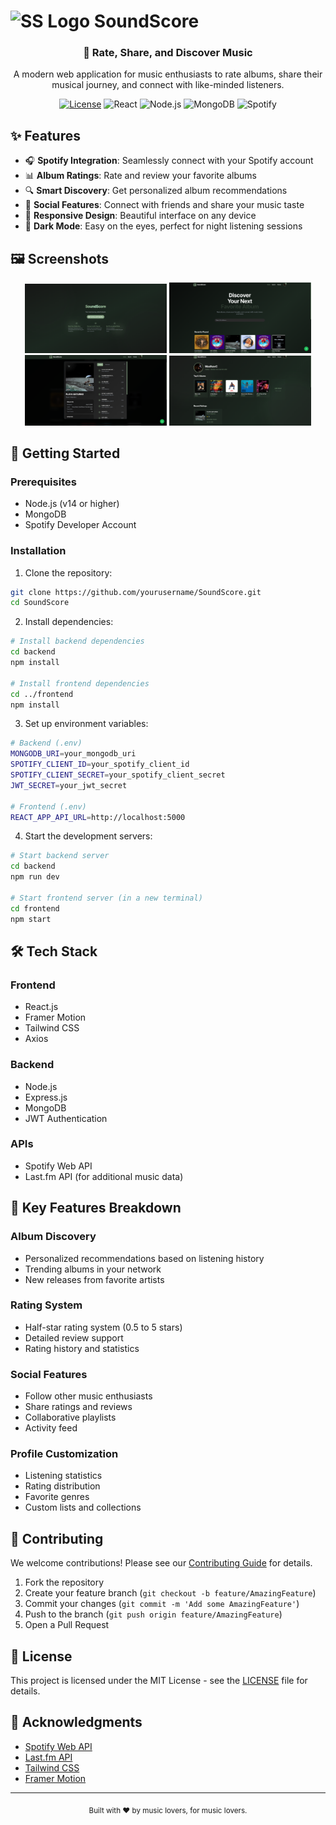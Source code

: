 # <img src="frontend/public/ss-logo.png" width="30" alt="SS Logo"> SoundScore

<div align="center">
  <h3>🎵 Rate, Share, and Discover Music</h3>
  <p>A modern web application for music enthusiasts to rate albums, share their musical journey, and connect with like-minded listeners.</p>

  [![License](https://img.shields.io/badge/license-MIT-blue.svg)](LICENSE)
  ![React](https://img.shields.io/badge/React-20232A?style=flat&logo=react&logoColor=61DAFB)
  ![Node.js](https://img.shields.io/badge/Node.js-43853D?style=flat&logo=node.js&logoColor=white)
  ![MongoDB](https://img.shields.io/badge/MongoDB-4EA94B?style=flat&logo=mongodb&logoColor=white)
  ![Spotify](https://img.shields.io/badge/Spotify-1ED760?style=flat&logo=spotify&logoColor=white)
</div>

## ✨ Features

- 🎧 **Spotify Integration**: Seamlessly connect with your Spotify account
- 📊 **Album Ratings**: Rate and review your favorite albums
- 🔍 **Smart Discovery**: Get personalized album recommendations
- 👥 **Social Features**: Connect with friends and share your music taste
- 📱 **Responsive Design**: Beautiful interface on any device
- 🌙 **Dark Mode**: Easy on the eyes, perfect for night listening sessions

## 🖼️ Screenshots

<div align="center">
  <img src="docs/screenshots/landing.png" width="45%" alt="Landing Page">
  <img src="docs/screenshots/dashboard.png" width="45%" alt="Dashboard">
</div>

<div align="center">
  <img src="docs/screenshots/album-view.png" width="45%" alt="Album View">
  <img src="docs/screenshots/profile.png" width="45%" alt="Profile Page">
</div>

## 🚀 Getting Started

### Prerequisites

- Node.js (v14 or higher)
- MongoDB
- Spotify Developer Account

### Installation

1. Clone the repository:
```bash
git clone https://github.com/yourusername/SoundScore.git
cd SoundScore
```

2. Install dependencies:
```bash
# Install backend dependencies
cd backend
npm install

# Install frontend dependencies
cd ../frontend
npm install
```

3. Set up environment variables:
```bash
# Backend (.env)
MONGODB_URI=your_mongodb_uri
SPOTIFY_CLIENT_ID=your_spotify_client_id
SPOTIFY_CLIENT_SECRET=your_spotify_client_secret
JWT_SECRET=your_jwt_secret

# Frontend (.env)
REACT_APP_API_URL=http://localhost:5000
```

4. Start the development servers:
```bash
# Start backend server
cd backend
npm run dev

# Start frontend server (in a new terminal)
cd frontend
npm start
```

## 🛠️ Tech Stack

### Frontend
- React.js
- Framer Motion
- Tailwind CSS
- Axios

### Backend
- Node.js
- Express.js
- MongoDB
- JWT Authentication

### APIs
- Spotify Web API
- Last.fm API (for additional music data)

## 📱 Key Features Breakdown

### Album Discovery
- Personalized recommendations based on listening history
- Trending albums in your network
- New releases from favorite artists

### Rating System
- Half-star rating system (0.5 to 5 stars)
- Detailed review support
- Rating history and statistics

### Social Features
- Follow other music enthusiasts
- Share ratings and reviews
- Collaborative playlists
- Activity feed

### Profile Customization
- Listening statistics
- Rating distribution
- Favorite genres
- Custom lists and collections

## 🤝 Contributing

We welcome contributions! Please see our [Contributing Guide](CONTRIBUTING.md) for details.

1. Fork the repository
2. Create your feature branch (`git checkout -b feature/AmazingFeature`)
3. Commit your changes (`git commit -m 'Add some AmazingFeature'`)
4. Push to the branch (`git push origin feature/AmazingFeature`)
5. Open a Pull Request

## 📄 License

This project is licensed under the MIT License - see the [LICENSE](LICENSE) file for details.

## 🙏 Acknowledgments

- [Spotify Web API](https://developer.spotify.com/documentation/web-api/)
- [Last.fm API](https://www.last.fm/api)
- [Tailwind CSS](https://tailwindcss.com/)
- [Framer Motion](https://www.framer.com/motion/)

---

<div align="center">
  <sub>Built with ❤️ by music lovers, for music lovers.</sub>
</div> 